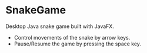 # SnakeGame
Desktop Java snake game built with JavaFX. 

* Control movements of the snake by arrow keys. 
* Pause/Resume the game by pressing the space key.
